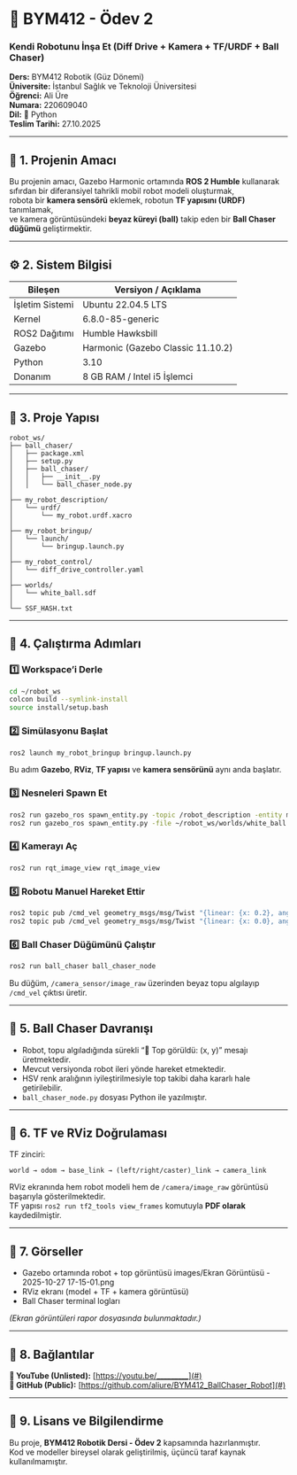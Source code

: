 # 🦾 BYM412 - Ödev 2  
### **Kendi Robotunu İnşa Et (Diff Drive + Kamera + TF/URDF + Ball Chaser)**  
**Ders:** BYM412 Robotik (Güz Dönemi)  
**Üniversite:** İstanbul Sağlık ve Teknoloji Üniversitesi  
**Öğrenci:** Ali Üre  
**Numara:** 220609040  
**Dil:** 🐍 Python  
**Teslim Tarihi:** 27.10.2025  

---

## 🎯 **1. Projenin Amacı**
Bu projenin amacı, Gazebo Harmonic ortamında **ROS 2 Humble** kullanarak sıfırdan bir diferansiyel tahrikli mobil robot modeli oluşturmak,  
robota bir **kamera sensörü** eklemek, robotun **TF yapısını (URDF)** tanımlamak,  
ve kamera görüntüsündeki **beyaz küreyi (ball)** takip eden bir **Ball Chaser düğümü** geliştirmektir.

---

## ⚙️ **2. Sistem Bilgisi**

| Bileşen | Versiyon / Açıklama |
|----------|----------------------|
| İşletim Sistemi | Ubuntu 22.04.5 LTS |
| Kernel | 6.8.0-85-generic |
| ROS2 Dağıtımı | Humble Hawksbill |
| Gazebo | Harmonic (Gazebo Classic 11.10.2) |
| Python | 3.10 |
| Donanım | 8 GB RAM / Intel i5 İşlemci |

---

## 🤖 **3. Proje Yapısı**

```
robot_ws/
├── ball_chaser/
│   ├── package.xml
│   ├── setup.py
│   ├── ball_chaser/
│   │   ├── __init__.py
│   │   └── ball_chaser_node.py
│
├── my_robot_description/
│   └── urdf/
│       └── my_robot.urdf.xacro
│
├── my_robot_bringup/
│   └── launch/
│       └── bringup.launch.py
│
├── my_robot_control/
│   └── diff_drive_controller.yaml
│
├── worlds/
│   └── white_ball.sdf
│
└── SSF_HASH.txt
```

---

## 🔩 **4. Çalıştırma Adımları**

### 1️⃣ Workspace’i Derle
```bash
cd ~/robot_ws
colcon build --symlink-install
source install/setup.bash
```

### 2️⃣ Simülasyonu Başlat
```bash
ros2 launch my_robot_bringup bringup.launch.py
```
Bu adım **Gazebo**, **RViz**, **TF yapısı** ve **kamera sensörünü** aynı anda başlatır.

### 3️⃣ Nesneleri Spawn Et
```bash
ros2 run gazebo_ros spawn_entity.py -topic /robot_description -entity my_robot -x 0 -y 0 -z 0.05
ros2 run gazebo_ros spawn_entity.py -file ~/robot_ws/worlds/white_ball.sdf -entity white_ball -x 1.0 -y 0.0 -z 0.05
```

### 4️⃣ Kamerayı Aç
```bash
ros2 run rqt_image_view rqt_image_view
```

### 5️⃣ Robotu Manuel Hareket Ettir
```bash
ros2 topic pub /cmd_vel geometry_msgs/msg/Twist "{linear: {x: 0.2}, angular: {z: 0.0}}" -r 10
ros2 topic pub /cmd_vel geometry_msgs/msg/Twist "{linear: {x: 0.0}, angular: {z: 0.0}}" -1
```

### 6️⃣ Ball Chaser Düğümünü Çalıştır
```bash
ros2 run ball_chaser ball_chaser_node
```
Bu düğüm, `/camera_sensor/image_raw` üzerinden beyaz topu algılayıp `/cmd_vel` çıktısı üretir.

---

## 🧠 **5. Ball Chaser Davranışı**
- Robot, topu algıladığında sürekli “🎯 Top görüldü: (x, y)” mesajı üretmektedir.  
- Mevcut versiyonda robot ileri yönde hareket etmektedir.  
- HSV renk aralığının iyileştirilmesiyle top takibi daha kararlı hale getirilebilir.  
- `ball_chaser_node.py` dosyası Python ile yazılmıştır.

---

## 🧭 **6. TF ve RViz Doğrulaması**
TF zinciri:  
```
world → odom → base_link → (left/right/caster)_link → camera_link
```
RViz ekranında hem robot modeli hem de `/camera/image_raw` görüntüsü başarıyla gösterilmektedir.  
TF yapısı `ros2 run tf2_tools view_frames` komutuyla **PDF olarak** kaydedilmiştir.

---

## 📸 **7. Görseller**
- Gazebo ortamında robot + top görüntüsü
  images/Ekran Görüntüsü - 2025-10-27 17-15-01.png
- RViz ekranı (model + TF + kamera görüntüsü)  
- Ball Chaser terminal logları  

*(Ekran görüntüleri rapor dosyasında bulunmaktadır.)*

---

## 🔗 **8. Bağlantılar**
**🎥 YouTube (Unlisted):** [https://youtu.be/_________](#)  
**💾 GitHub (Public):** [https://github.com/aliure/BYM412_BallChaser_Robot](#)

---

## 🧾 **9. Lisans ve Bilgilendirme**
Bu proje, **BYM412 Robotik Dersi - Ödev 2** kapsamında hazırlanmıştır.  
Kod ve modeller bireysel olarak geliştirilmiş, üçüncü taraf kaynak kullanılmamıştır.
